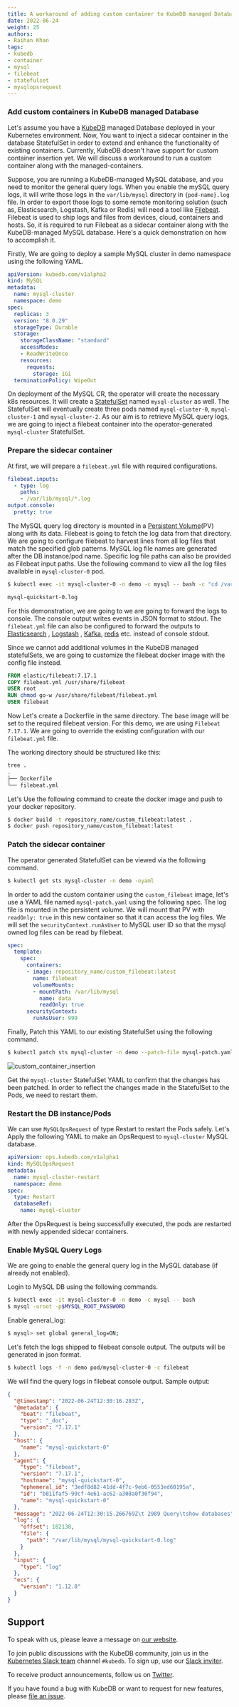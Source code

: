 ```yaml
---
title: A workaround of adding custom container to KubeDB managed Databases
date: 2022-06-24
weight: 25
authors:
- Raihan Khan
tags:
- kubedb
- container
- mysql
- filebeat
- statefulset
- mysqlopsrequest
---
```


### Add custom containers in KubeDB managed Database

Let's assume you have a [KubeDB](https://kubedb.com/docs/v2022.05.24/welcome/) managed Database deployed in your Kubernetes environment. Now, You want to inject a sidecar container in the database StatefulSet in order to extend and enhance the functionality of existing containers. Currently, KubeDB doesn't have support for custom container insertion yet. We will discuss a workaround to run a custom container along with the managed-containers. 

Suppose, you are running a KubeDB-managed MySQL database, and you need to monitor the general query logs. When you enable the mySQL query logs, it will write those logs in the `var/lib/mysql` directory in `{pod-name}.log` file. In order to export those logs to some remote monitoring solution (such as, Elasticsearch, Logstash, Kafka or Redis)  will need a tool like [Filebeat](https://www.elastic.co/beats/filebeat). Filebeat is used to ship logs and files from devices, cloud, containers and hosts. So, it is required to run Filebeat as a sidecar container along with the KubeDB-managed MySQL database. Here's a quick demonstration on how to accomplish it.

Firstly, We are going to deploy a sample MySQL cluster in demo namespace using the following YAML.

```yaml
apiVersion: kubedb.com/v1alpha2
kind: MySQL
metadata:
  name: mysql-cluster
  namespace: demo
spec:
  replicas: 3
  version: "8.0.29"
  storageType: Durable
  storage:
    storageClassName: "standard"
    accessModes:
    - ReadWriteOnce
    resources:
      requests:
        storage: 1Gi
  terminationPolicy: WipeOut
```

On deployment of the MySQL CR, the operator will create the necessary k8s resources. It will create a [StatefulSet](https://kubernetes.io/docs/concepts/workloads/controllers/statefulset) named `mysql-cluster` as well. The StatefulSet will eventually create three pods named `mysql-cluster-0`, `mysql-cluster-1` and `mysql-cluster-2`. As our aim is to retrieve MySQL query logs, we are going to inject a filebeat container into the operator-generated `mysql-cluster` StatefulSet.

### Prepare the sidecar container

At first, we will prepare a `filebeat.yml` file with required configurations.

```yaml
filebeat.inputs:
  - type: log
    paths:
    - /var/lib/mysql/*.log
output.console:
  pretty: true
```

The MySQL query log directory is mounted in a [Persistent Volume](https://kubernetes.io/docs/concepts/storage/persistent-volumes/)(PV) along with its data. Filebeat is going to fetch the log data from that directory. We are going to configure filebeat to harvest lines from all log files that match the specified glob patterns. MySQL log file names are generated after the DB instance/pod name. Specific log file paths can also be provided as Filebeat input paths.  Use the following command to view all the log files available in `mysql-cluster-0` pod.

```bash
$ kubectl exec -it mysql-cluster-0 -n demo -c mysql -- bash -c "cd /var/lib/mysql && ls | grep *.log"

mysql-quickstart-0.log
```

For this demonstration, we are going to we are going to forward the logs to console. The console output writes events in JSON format to stdout. The `filebeat.yml` file can also be configured to forward the outputs to [Elasticsearch](https://www.elastic.co/guide/en/beats/filebeat/current/elasticsearch-output.html) , [Logstash](https://www.elastic.co/guide/en/beats/filebeat/current/elasticsearch-output.html) , [Kafka](https://www.elastic.co/guide/en/beats/filebeat/current/kafka-output.html), [redis](https://www.elastic.co/guide/en/beats/filebeat/current/redis-output.html) etc. instead of console stdout.

Since we cannot add additional volumes in the KubeDB managed statefulSets, we are going to customize the filebeat docker image with the config file instead.

```dockerfile
FROM elastic/filebeat:7.17.1
COPY filebeat.yml /usr/share/filebeat
USER root
RUN chmod go-w /usr/share/filebeat/filebeat.yml
USER filebeat
```

Now Let's create a Dockerfile in the same directory. The base image will be set to the required filebeat version. For this demo, we are using `Filebeat 7.17.1`.  We are going to override the existing configuration with our `filebeat.yml` file.

The working directory should be structured like this:

```bash
tree .
.
├── Dockerfile
└── filebeat.yml
```

Let's Use the following command to create the docker image and push to your docker repository.

```bash
$ docker build -t repository_name/custom_filebeat:latest .
$ docker push repository_name/custom_filebeat:latest
```
### Patch the sidecar container

The operator generated StatefulSet can be viewed via the following command.

```bash
$ kubectl get sts mysql-cluster -n demo -oyaml
```

In order to add the custom container using the `custom_filebeat` image, let's use a YAML file named `mysql-patch.yaml` using the following spec. The log file is mounted in the persistent volume. We will mount that PV with `readOnly: true` in this new container so that it can access the log files. We will set the `securityContext.runAsUser` to MySQL user ID so that the mysql owned log files can be read by filebeat.

```yaml
spec:
  template:
    spec:
      containers:
      - image: repository_name/custom_filebeat:latest
        name: filebeat
        volumeMounts:
        - mountPath: /var/lib/mysql
          name: data
          readOnly: true
      securityContext:
        runAsUser: 999
```

Finally, Patch this YAML to our existing StatefulSet using the following command.

```bash
$ kubectl patch sts mysql-cluster -n demo --patch-file mysql-patch.yaml
```
![custom_container_insertion](custom_container_insertion.jpg)

Get the `mysql-cluster` StatefulSet YAML to confirm that the changes has been patched. In order to reflect the changes made in the StatefulSet to the Pods, we need to restart them.

### Restart the DB instance/Pods

We can use `MySQLOpsRequest` of type Restart to restart the Pods safely. Let's Apply the following YAML to make an OpsRequest to `mysql-cluster` MySQL database.

```yaml
apiVersion: ops.kubedb.com/v1alpha1
kind: MySQLOpsRequest
metadata:
  name: mysql-cluster-restart
  namespace: demo
spec:
  type: Restart
  databaseRef:
    name: mysql-cluster
```


After the OpsRequest is being successfully executed, the pods are restarted with newly appended sidecar containers. 

### Enable MySQL Query Logs

We are going to enable the general query log in the MySQL database (if already not enabled). 

Login to MySQL DB using the following commands.

```bash
$ kubectl exec -it mysql-cluster-0 -n demo -c mysql -- bash
$ mysql -uroot -p$MYSQL_ROOT_PASSWORD
```

Enable general_log:

```bash
$ mysql> set global general_log=ON;
```

Let's fetch the logs shipped to filebeat console output. The outputs will be generated in json format.

```bash
$ kubectl logs -f -n demo pod/mysql-cluster-0 -c filebeat
```

We will find the query logs in filebeat console output. Sample output:

```json
{
  "@timestamp": "2022-06-24T12:30:16.283Z",
  "@metadata": {
    "beat": "filebeat",
    "type": "_doc",
    "version": "7.17.1"
  },
  "host": {
    "name": "mysql-quickstart-0"
  },
  "agent": {
    "type": "filebeat",
    "version": "7.17.1",
    "hostname": "mysql-quickstart-0",
    "ephemeral_id": "3edf8d82-41dd-4f7c-9eb6-0553ed60195a",
    "id": "b811faf5-99cf-4e61-ac62-a308a0f30f94",
    "name": "mysql-quickstart-0"
  },
  "message": "2022-06-24T12:30:15.266769Z\t 2989 Query\tshow databases",
  "log": {
    "offset": 182138,
    "file": {
      "path": "/var/lib/mysql/mysql-quickstart-0.log"
    }
  },
  "input": {
    "type": "log"
  },
  "ecs": {
    "version": "1.12.0"
  }
}
```


## Support

To speak with us, please leave a message on [our website](https://appscode.com/contact/).

To join public discussions with the KubeDB community, join us in the [Kubernetes Slack team](https://kubernetes.slack.com/messages/C8149MREV/) channel `#kubedb`. To sign up, use our [Slack inviter](http://slack.kubernetes.io/).

To receive product announcements, follow us on [Twitter](https://twitter.com/KubeDB).

If you have found a bug with KubeDB or want to request for new features, please [file an issue](https://github.com/kubedb/project/issues/new).